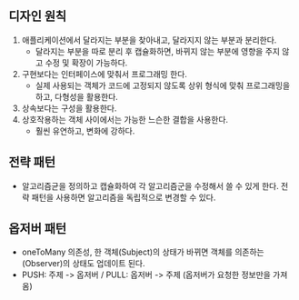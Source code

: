 ## 디자인 원칙
1. 애플리케이션에서 달라지는 부분을 찾아내고, 달라지지 않는 부분과 분리한다.
    - 달라지는 부분을 따로 분리 후 캡슐화하면, 바뀌지 않는 부분에 영향을 주지 않고 수정 및 확장이 가능하다.
2. 구현보다는 인터페이스에 맞춰서 프로그래밍 한다.
    - 실제 사용되는 객체가 코드에 고정되지 않도록 상위 형식에 맞춰 프로그래밍을 하고, 다형성을 활용한다.
3. 상속보다는 구성을 활용한다.
4. 상호작용하는 객체 사이에서는 가능한 느슨한 결합을 사용한다.
   - 훨씬 유연하고, 변화에 강하다.

## 전략 패턴
- 알고리즘균을 정의하고 캡슐화하여 각 알고리즘군을 수정해서 쓸 수 있게 한다. 전략 패턴을 사용하면 알고리즘을 독립적으로 변경할 수 있다.

## 옵저버 패턴
- oneToMany 의존성, 한 객체(Subject)의 상태가 바뀌면 객체를 의존하는(Observer)의 상태도 업데이트 된다.
- PUSH: 주제 -> 옵저버 / PULL: 옵저버 -> 주제 (옵저버가 요청한 정보만을 가져옴)
